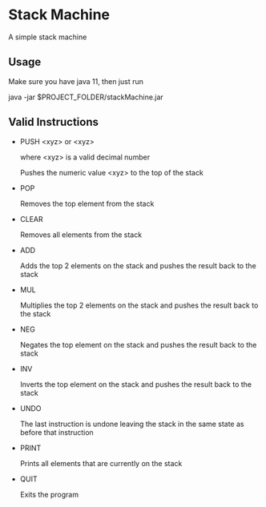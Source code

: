 # Stack Machine

A simple stack machine

## Usage

Make sure you have java 11, then just run

java -jar $PROJECT_FOLDER/stackMachine.jar

## Valid Instructions

- PUSH \<xyz> or \<xyz>
  
    where \<xyz> is a valid decimal number
  
    Pushes the numeric value \<xyz> to the top of the stack
- POP
  
    Removes the top element from the stack
- CLEAR
  
    Removes all elements from the stack
- ADD

    Adds the top 2 elements on the stack and pushes the result back to the stack
- MUL

    Multiplies the top 2 elements on the stack and pushes the result back to the stack
- NEG

    Negates the top element on the stack and pushes the result back to the stack
- INV

    Inverts the top element on the stack and pushes the result back to the stack
- UNDO

    The last instruction is undone leaving the stack in the same state as before that instruction
- PRINT

    Prints all elements that are currently on the stack
- QUIT

    Exits the program